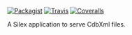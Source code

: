 [![Packagist](https://img.shields.io/packagist/v/cultuurnet/iis-udb3-silex.svg?maxAge=2592000?style=flat-square)](https://github.com/cultuurnet/iis-udb3-silex)
[![Travis](https://img.shields.io/travis/cultuurnet/iis-udb3-silex.svg?maxAge=2592000?style=flat-square)](https://github.com/cultuurnet/iis-udb3-silex)
[![Coveralls](https://img.shields.io/coveralls/cultuurnet/iis-udb3-silex.svg?maxAge=2592000?style=flat-square)](https://github.com/cultuurnet/iis-udb3-silex)

A Silex application to serve CdbXml files.
